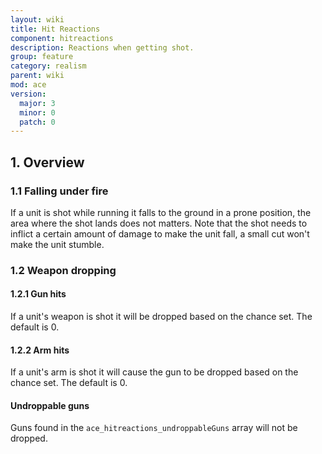 ```yaml
---
layout: wiki
title: Hit Reactions
component: hitreactions
description: Reactions when getting shot.
group: feature
category: realism
parent: wiki
mod: ace
version:
  major: 3
  minor: 0
  patch: 0
---
```


## 1. Overview

### 1.1 Falling under fire
If a unit is shot while running it falls to the ground in a prone position, the area where the shot lands does not matters.
Note that the shot needs to inflict a certain amount of damage to make the unit fall, a small cut won't make the unit stumble.

### 1.2 Weapon dropping
#### 1.2.1 Gun hits
If a unit's weapon is shot it will be dropped based on the chance set. The default is 0.
#### 1.2.2 Arm hits
If a unit's arm is shot it will cause the gun to be dropped based on the chance set. The default is 0.
#### Undroppable guns
Guns found in the `ace_hitreactions_undroppableGuns` array will not be dropped.
